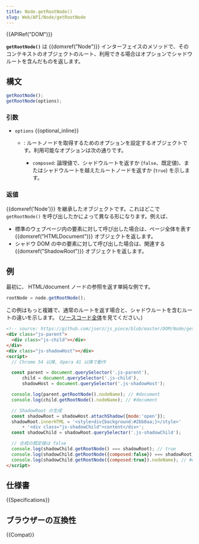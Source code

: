 ```yaml
---
title: Node.getRootNode()
slug: Web/API/Node/getRootNode
---
```


{{APIRef("DOM")}}

**`getRootNode()`** は {{domxref("Node")}} インターフェイスのメソッドで、そのコンテキストのオブジェクトのルート、利用できる場合はオプションでシャドウルートを含んだものを返します。

## 構文

```js
getRootNode();
getRootNode(options);
```

### 引数

- `options` {{optional_inline}}

  - : ルートノードを取得するためのオプションを設定するオブジェクトです。利用可能なオプションは次の通りです。

    - `composed`: 論理値で、シャドウルートを返すか (`false`、既定値)、またはシャドウルートを越えたルートノードを返すか (`true`) を示します。

### 返値

{{domxref('Node')}} を継承したオブジェクトです。これはどこで `getRootNode()` を呼び出したかによって異なる形になります。例えば、

- 標準のウェブページ内の要素に対して呼び出した場合は、ページ全体を表す {{domxref("HTMLDocument")}} オブジェクトを返します。
- シャドウ DOM の中の要素に対して呼び出した場合は、関連する {{domxref("ShadowRoot")}} オブジェクトを返します。

## 例

最初に、 HTML/document ノードの参照を返す単純な例です。

```js
rootNode = node.getRootNode();
```

この例はもっと複雑で、通常のルートを返す場合と、シャドウルートを含むルートの違いを示します。 ([ソースコード全体](https://github.com/jserz/js_piece/blob/master/DOM/Node/getRootNode()/demo/getRootNode.html)を見てください。)

```html
<!-- source: https://github.com/jserz/js_piece/blob/master/DOM/Node/getRootNode()/demo/getRootNode.html -->
<div class="js-parent">
  <div class="js-child"></div>
</div>
<div class="js-shadowHost"></div>
<script>
  // Chrome 54 以降, Opera 41 以降で動作

  const parent = document.querySelector('.js-parent'),
      child = document.querySelector('.js-child'),
      shadowHost = document.querySelector('.js-shadowHost');

  console.log(parent.getRootNode().nodeName); // #document
  console.log(child.getRootNode().nodeName); // #document

  // ShadowRoot の生成
  const shadowRoot = shadowHost.attachShadow({mode:'open'});
  shadowRoot.innerHTML = '<style>div{background:#2bb8aa;}</style>'
      + '<div class="js-shadowChild">content</div>';
  const shadowChild = shadowRoot.querySelector('.js-shadowChild');

  // 合成の既定値は false
  console.log(shadowChild.getRootNode() === shadowRoot); // true
  console.log(shadowChild.getRootNode({composed:false}) === shadowRoot); // true
  console.log(shadowChild.getRootNode({composed:true}).nodeName); // #document
</script>
```

## 仕様書

{{Specifications}}

## ブラウザーの互換性

{{Compat}}
